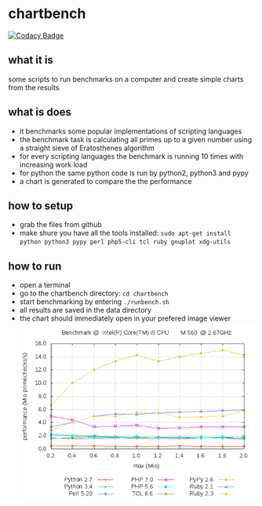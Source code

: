 # chartbench


[![Codacy Badge](https://api.codacy.com/project/badge/Grade/823777f934b041bbb927dc37c3502c2c)](https://www.codacy.com/app/kurmis/chartbench?utm_source=github.com&amp;utm_medium=referral&amp;utm_content=oliworx/chartbench&amp;utm_campaign=badger)

## what it is
some scripts to run benchmarks on a computer and create simple charts
from the results

## what is does
* it benchmarks some popular implementations of scripting languages
* the benchmark task is calculating all primes up to a given number
  using a straight sieve of Eratosthenes algorithm
* for every scripting languages the benchmark is running 10 times with 
  increasing work load
* for python the same python code is run by python2, python3 and pypy
* a chart is generated to compare the the performance


## how to setup
* grab the files from github 
* make shure you have all the tools installed:
  `sudo apt-get install python python3 pypy perl php5-cli tcl ruby gnuplot xdg-utils`

## how to run
* open a terminal
* go to the chartbench directory: `cd chartbench`
* start benchmarking by entering `./runbench.sh`
* all results are saved in the data directory
* the chart should immediately open in your prefered image viewer
![](https://github.com/oliworx/chartbench/blob/master/data/bench.png)
